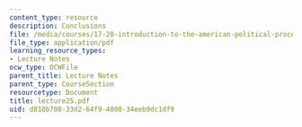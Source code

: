 ```yaml
---
content_type: resource
description: Conclusions
file: /media/courses/17-20-introduction-to-the-american-political-process-spring-2004/d818b70833d264f9480034eeb9dc1df9_lecture25.pdf
file_type: application/pdf
learning_resource_types:
- Lecture Notes
ocw_type: OCWFile
parent_title: Lecture Notes
parent_type: CourseSection
resourcetype: Document
title: lecture25.pdf
uid: d818b708-33d2-64f9-4800-34eeb9dc1df9
---
```

